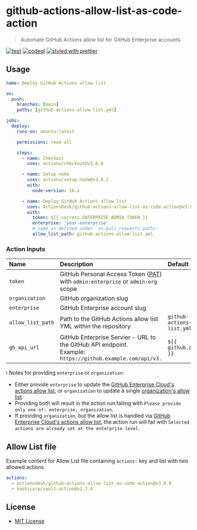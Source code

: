 # github-actions-allow-list-as-code-action

> Automate GitHub Actions allow list for GitHub Enterprise accounts

[![test](https://github.com/ActionsDesk/github-actions-allow-list-as-code-action/actions/workflows/test.yml/badge.svg)](https://github.com/ActionsDesk/github-actions-allow-list-as-code-action/actions/workflows/test.yml) [![codeql](https://github.com/ActionsDesk/github-actions-allow-list-as-code-action/actions/workflows/codeql.yml/badge.svg)](https://github.com/ActionsDesk/github-actions-allow-list-as-code-action/actions/workflows/codeql.yml) [![styled with prettier](https://img.shields.io/badge/styled_with-prettier-ff69b4.svg)](https://github.com/prettier/prettier)

## Usage

```yml
name: Deploy GitHub Actions allow list

on:
  push:
    branches: [main]
    paths: [github-actions-allow-list.yml]

jobs:
  deploy:
    runs-on: ubuntu-latest

    permissions: read-all

    steps:
      - name: Checkout
        uses: actions/checkout@v3.6.0

      - name: Setup node
        uses: actions/setup-node@v3.8.2
        with:
          node-version: 16.x

      - name: Deploy GitHub Actions allow list
        uses: ActionsDesk/github-actions-allow-list-as-code-action@v3.0.0
        with:
          token: ${{ secrets.ENTERPRISE_ADMIN_TOKEN }}
          enterprise: 'your-enterprise'
          # same as defined under `on.pull_requests.paths`
          allow_list_path: github-actions-allow-list.yml
```

### Action Inputs

| Name              | Description                                                                                                      | Default                         | Required |
| :---------------- | :--------------------------------------------------------------------------------------------------------------- | :------------------------------ | :------- |
| `token`           | GitHub Personal Access Token ([PAT]) with `admin:enterprise` or `admin:org` scope                                |                                 | `true`   |
| `organization`    | GitHub organization slug                                                                                         |                                 | `false`  |
| `enterprise`      | GitHub Enterprise account slug                                                                                   |                                 | `false`  |
| `allow_list_path` | Path to the GitHub Actions allow list YML within the repository                                                  | `github-actions-allow-list.yml` | `false`  |
| `gh_api_url`      | GitHub Enterprise Servier - URL to the GitHub API endpoint. <br /> Example: `https://github.example.com/api/v3.` | `${{ github.api_url }}`        | `false`  |

ℹ️ Notes for providing `enterprise` or `organization`:

- Either provide `enterprise` to update the [GitHub Enterprise Cloud's actions allow list](https://docs.github.com/en/github/setting-up-and-managing-your-enterprise/setting-policies-for-organizations-in-your-enterprise-account/enforcing-github-actions-policies-in-your-enterprise-account#allowing-specific-actions-to-run), or `organization` to update a single [organization's allow list](https://docs.github.com/en/organizations/managing-organization-settings/disabling-or-limiting-github-actions-for-your-organization#allowing-specific-actions-to-run).
- Providing both will result in the action run failing with `Please provide only one of: enterprise, organization`.
- If providing `organization`, but the allow list is handled via [GitHub Enterprise Cloud's actions allow list](https://docs.github.com/en/github/setting-up-and-managing-your-enterprise/setting-policies-for-organizations-in-your-enterprise-account/enforcing-github-actions-policies-in-your-enterprise-account#allowing-specific-actions-to-run), the action run will fail with `Selected actions are already set at the enterprise level`.

## Allow List file

Example content for Allow List file containing `actions:` key and list with two allowed actions.

```yml
actions:
  - actionsdesk/github-actions-allow-list-as-code-action@v3.0.0
  - hashicorp/vault-action@v2.7.4
```

## License

- [MIT License](./license)

[pat]: https://docs.github.com/en/github/authenticating-to-github/creating-a-personal-access-token 'Personal Access Token'
